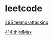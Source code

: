 # leetcode
[495 teemo-attacking](https://github.com/xiaxia-200/leetcode/blob/master/docs/495%20teemo-attacking.md)

[414 thirdMax](https://github.com/xiaxia-200/leetcode/blob/master/docs/414%20thirdMax.md)